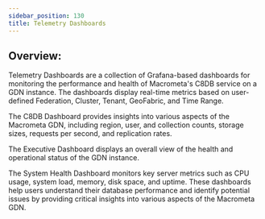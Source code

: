 ```yaml
---
sidebar_position: 130
title: Telemetry Dashboards
---
```


## Overview:

Telemetry Dashboards are a collection of Grafana-based dashboards for monitoring the performance and health of Macrometa's C8DB service on a GDN instance. The dashboards display real-time metrics based on user-defined Federation, Cluster, Tenant, GeoFabric, and Time Range. 

The C8DB Dashboard provides insights into various aspects of the Macrometa GDN, including region, user, and collection counts, storage sizes, requests per second, and replication rates. 

The Executive Dashboard displays an overall view of the health and operational status of the GDN instance. 

The System Health Dashboard monitors key server metrics such as CPU usage, system load, memory, disk space, and uptime. These dashboards help users understand their database performance and identify potential issues by providing critical insights into various aspects of the Macrometa GDN.